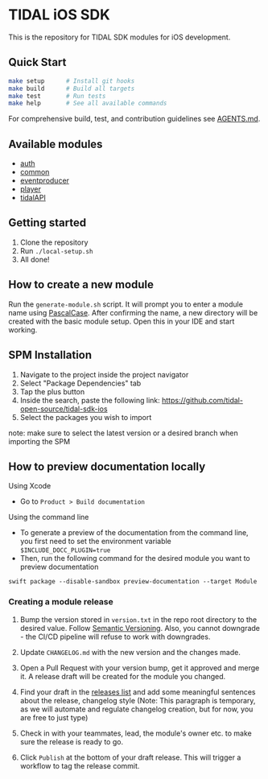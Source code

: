 # TIDAL iOS SDK 

This is the repository for TIDAL SDK modules for iOS development.

## Quick Start

```bash
make setup      # Install git hooks
make build      # Build all targets
make test       # Run tests
make help       # See all available commands
```

For comprehensive build, test, and contribution guidelines see [AGENTS.md](./AGENTS.md).

## Available modules

- [auth](./Sources/Auth/README.md)
- [common](./Sources/Common/README.md)
- [eventproducer](./Sources/EventProducer/README.md)
- [player](./Sources/Player/README.md)
- [tidalAPI](./Sources/TidalAPI/README.md)

## Getting started
1. Clone the repository
2. Run `./local-setup.sh`
3. All done!

## How to create a new module
Run the `generate-module.sh` script. It will prompt you to enter a module name using [PascalCase](https://wikipedia.org/wiki/PascalCase).
After confirming the name, a new directory will be created with the basic module setup. Open this in your IDE and start working.

## SPM Installation
1. Navigate to the project inside the project navigator
2. Select "Package Dependencies" tab
3. Tap the plus button
4. Inside the search, paste the following link: https://github.com/tidal-open-source/tidal-sdk-ios
5. Select the packages you wish to import

note: make sure to select the latest version or a desired branch when importing the SPM

## How to preview documentation locally

Using Xcode
- Go to `Product > Build documentation`

Using the command line
- To generate a preview of the documentation from the command line, you first need to set the environment variable `$INCLUDE_DOCC_PLUGIN=true`
- Then, run the following command for the desired module you want to preview documentation

```
swift package --disable-sandbox preview-documentation --target Module
```

### Creating a module release
1. Bump the version stored in `version.txt` in the repo root directory to the desired value. Follow [Semantic Versioning](https://semver.org/). Also, you cannot downgrade - the CI/CD pipeline will refuse to work with downgrades.

2. Update `CHANGELOG.md` with the new version and the changes made.

3. Open a Pull Request with your version bump, get it approved and merge it. A release draft will be created for the module you changed.

4. Find your draft in the [releases list](https://github.com/tidal-music/tidal-sdk-ios/releases) and add some meaningful sentences about the release, changelog style (Note: This paragraph is temporary, as we will automate and regulate changelog creation, but for now, you are free to just type)

5. Check in with your teammates, lead, the module's owner etc. to make sure the release is ready to go.

6. Click `Publish` at the bottom of your draft release. This will trigger a workflow to tag the release commit.
